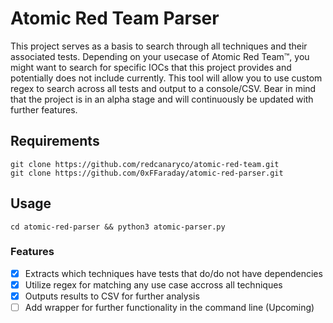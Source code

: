 # Atomic Red Team Parser

This project serves as a basis to search through all techniques and their associated tests. Depending on your usecase of Atomic Red Team™, you might want to search for specific IOCs that this project provides and potentially does not include currently. This tool will allow you to use custom regex to search across all tests and output to a console/CSV. Bear in mind that the project is in an alpha stage and will continuously be updated with further features.

## Requirements

```shell
git clone https://github.com/redcanaryco/atomic-red-team.git
git clone https://github.com/0xFFaraday/atomic-red-parser.git
```

## Usage

```shell
cd atomic-red-parser && python3 atomic-parser.py
```

### Features

- [x] Extracts which techniques have tests that do/do not have dependencies
- [x] Utilize regex for matching any use case accross all techniques
- [x] Outputs results to CSV for further analysis
- [ ] Add wrapper for further functionality in the command line (Upcoming)